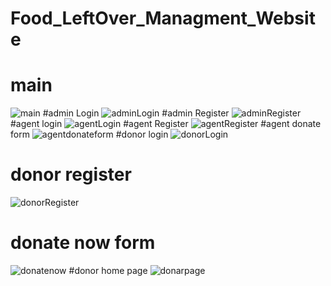 # Food_LeftOver_Managment_Website

# main
![main](https://user-images.githubusercontent.com/83724436/121295040-ffe5b700-c90b-11eb-9dbe-42cf12a47c84.png)
#admin Login
![adminLogin](https://user-images.githubusercontent.com/83724436/121294992-ed6b7d80-c90b-11eb-8171-2fe377f87dd8.png)
#admin Register
![adminRegister](https://user-images.githubusercontent.com/83724436/121294996-efcdd780-c90b-11eb-92a4-f44b835ac172.png)
#agent login
![agentLogin](https://user-images.githubusercontent.com/83724436/121295015-f65c4f00-c90b-11eb-88fc-ae7bf64f830e.png)
#agent Register
![agentRegister](https://user-images.githubusercontent.com/83724436/121295028-f9efd600-c90b-11eb-9025-5aa2cd44271c.png)
#agent donate form
![agentdonateform](https://user-images.githubusercontent.com/83724436/121295077-14c24a80-c90c-11eb-8dd7-34229af2a567.png)
#donor login
![donorLogin](https://user-images.githubusercontent.com/83724436/121295101-1e4bb280-c90c-11eb-8824-74b704018771.png)
# donor register
![donorRegister](https://user-images.githubusercontent.com/83724436/121295117-24da2a00-c90c-11eb-97f4-53ba9a2a9c63.png)
# donate now form
![donatenow](https://user-images.githubusercontent.com/83724436/121295131-299ede00-c90c-11eb-9982-a60dcaaad25f.png)
#donor home page
![donarpage](https://user-images.githubusercontent.com/83724436/121295158-328faf80-c90c-11eb-834d-c3f0dd93af88.png)






